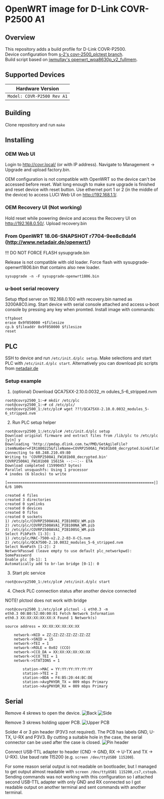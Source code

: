 # OpenWRT image for D-Link COVR-P2500 A1

## Overview

This repository adds a build profile for D-Link COVR-P2500.  
Device configuration from [s-2's covr-2500_plctest branch](https://github.com/s-2/openwrt/tree/covr-2500_plctest).  
Build script based on [jwmullay's openwrt_wpa8630p_v2_fullmem](https://github.com/jwmullally/openwrt_wpa8630p_v2_fullmem).  

## Supported Devices

| Hardware Version |
| --- |
| `Model: COVR-P2500 Rev A1` |


## Building

Clone repository and run `make`

## Installing

### OEM Web UI
Login to http://covr.local/ (or with IP address). Navigate to Management -> Upgrade and upload factory.bin.

OEM configuration is not compatible with OpenWRT so the device can't be accessed before reset. Wait long enough to make sure upgrade is finished and reset device with reset button. Use ethernet port 1 or 2 (in the middle of the device) to access LUCI Web UI on http://192.168.1.1/.

### OEM Recovery UI (Not working)
Hold reset while powering device and access the Recovery UI on http://192.168.0.50/. Upload recovery.bin

### From OpenWRT 18.06-SNAPSHOT r7704-9ee8c8daf4 (http://www.netadair.de/openwrt/)
!!! DO NOT FORCE FLASH sysupgrade.bin

Release is not compatible with old loader. Force flash with sysupgrade-openwrt1806.bin that contains also new loader.
```
sysupgrade -n -F sysupgrade-openwrt1806.bin
```

### u-boot serial recovery
Setup tftpd server on 192.168.0.100 with recovery.bin named as 3200A8C0.img.
Start device with serial console attached and access u-boot console by pressing any key when promted.
Install image with commands:
```
tftpboot
erase 0x9f050000 +$filesize
cp.b $fileaddr 0x9f050000 $filesize
reset
```

## PLC

SSH to device and run `/etc/init.d/plc setup`. Make selections and start PLC with `/etc/init.d/plc start`. Alternatively you can download plc scripts from [netadair.de](http://www.netadair.de/openwrt/)

### Setup example

1. (optional) Download QCA75XX-2.10.0.0032_m
odules_5-6_stripped.nvm
```
root@covrp2500_1:~# mkdir /etc/plc
root@covrp2500_1:~# cd /etc/plc/
root@covrp2500_1:/etc/plc# wget ???/QCA75XX-2.10.0.0032_modules_5-6_stripped.nvm
```
2. Run PLC setup helper
```
root@covrp2500_1:/etc/plc# /etc/init.d/plc setup
Download original firmware and extract files from /lib/plc to /etc/plc [y|n] y
Downloading 'http://pmdap.dlink.com.tw/PMD/GetAgileFile?itemNumber=FIR1800225&fileName=COVRP2500A1_FW101b08_decrypted.bin&fileSize=1.5990457E7;1.5992229E7;65141.0;'
Connecting to 60.248.210.49:80
Writing to 'COVRP2500A1_FW101b08_decrypted.bin'
COVRP2500A1_FW101b08 15615k --:--:-- ETA
Download completed (15990457 bytes)
Parallel unsquashfs: Using 1 processor
4 inodes (6 blocks) to write

[===================================================================|] 6/6 100%

created 4 files
created 3 directories
created 0 symlinks
created 0 devices
created 0 fifos
created 0 sockets
1) /etc/plc/COVRP2500AVA1_PIB100EU_WM.pib
2) /etc/plc/COVRP2500AVA1_PIB100NA_WM.pib
3) /etc/plc/COVRP2500AVA1_PIB100SG_WM.pib
Select PibPath [1-3]: 1
1) /etc/plc/MAC-7500-v2.2.2-03-X-CS.nvm
2) /etc/plc/QCA7500-2.10.0032_modules_5-6_stripped.nvm
Select NvmPath [1-2]: 2
NetworkPasswd (leave empty to use default plc_networkpwd): SomePassword
Enable plc [0-1]: 1
Automatically add to br-lan bridge [0-1]: 0
```

3. Start plc service
```
root@covrp2500_1:/etc/plc# /etc/init.d/plc start
```

4. Check PLC connection status after another device connected

NOTE! plctool does not work with bridge

```
root@covrp2500_1:/etc/plc# plctool -i eth0.3 -m
eth0.3 00:B0:52:00:00:01 Fetch Network Information
eth0.3 XX:XX:XX:XX:XX:X Found 1 Network(s)

source address = XX:XX:XX:XX:XX:XX

	network->NID = ZZ:ZZ:ZZ:ZZ:ZZ:ZZ:ZZ
	network->SNID = 15
	network->TEI = 1
	network->ROLE = 0x02 (CCO)
	network->CCO_DA = XX:XX:XX:XX:XX:XX
	network->CCO_TEI = 1
	network->STATIONS = 1

		station->MAC = YY:YY:YY:YY:YY:YY
		station->TEI = 2
		station->BDA = F4:B5:20:44:BC:DE
		station->AvgPHYDR_TX = 009 mbps Primary
		station->AvgPHYDR_RX = 009 mbps Primary

```


## Serial
Remove 4 skrews to open the device.
![Back](pictures/back.jpg)
![Side](pictures/side.jpg)

Remove 3 skrews holding upper PCB.
![Upper PCB](pictures/upper_pcb.jpg)

Solder 4 or 3 pin header (P3V3 not required). The PCB has labels GND, U-TX, U-RX and P3V3. By cutting a suitable hole in the case, the serial connector can be used after the case is closed.
![Pin header](pictures/pin_header.jpg)

Connect USB-TTL adapter to header (CND -> GND, RX -> U-TX and TX -> U-RX). Use baud rate 115200 (e.g. `screen /dev/ttyUSB0 115200`).

For some reason serial output is not readable on bootloader, but I managed to get output almost readable with `screen /dev/ttyUSB1 115200,cs7,cstopb`. Sending commands was not working with this configuration so I attached second USB-TTL adapter with only GND and RX connected so I got readable output on another terminal and sent commands with another terminal.
